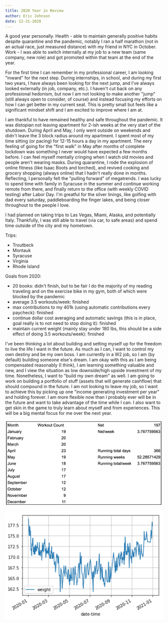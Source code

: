 ```yaml
---
title: 2020 Year in Review
author: Eric Johnson
date: 12-31-2020
---
```


A good year personally. Health - able to maintain generally positive habits despite quarantine and the pandemic, notably I ran a half marathon (not in an actual race, just measured distance) with my friend in NYC in October. Work - I was able to switch internally at my job to a new team (same company, new role) and got promoted within that team at the end of the year.

For the first time I can remember in my professional career, I am looking "inward" for the next step. During internships, in school, and during my first two years, I have always been looking for the next jump, and I've always looked externally (in job, company, etc.). I haven't cut back on any professional hedonism, but now I am not looking to make another "jump" (still always open to consider, of course) and instead focusing my efforts on how I can get better in my current seat. This is pretty small but feels like a significant mindset shift and I am excited to improve where I am at.

I am thankful to have remained healthy and safe throughout the pandemic. It was distopian not leaving apartment for 2-ish weeks at the very start of the shutdown. During April and May, I only went outside on weekends and didn't leave the 3 block radius around my apartment. I spent most of my time sitting (or pacing) for 12-15 hours a day in my apartment. The eery feeling of going for the "first walk" in May after months of complete lockdown was something I never would have expected a few months before. I can feel myself mentally cringing when I watch old movies and people aren't wearing masks. During quarantine, I rode the explosion of online fitness (like Isaac Boots and torched), and revived cooking and grocery shopping (always online) that I hadn't really done in months. Reflecting, I personally felt the "pulling forward" of megatrends. I was lucky to spend time with family in Syracuse in the summer and continue working remote from there, and finally return to the office (with weekly COVID testing) after Labor Day. I'm greatful for the silver linings, like golfing with dad every saturday, paddleboarding the finger lakes, and being closer throughout to the people I love.

I had planned on taking trips to Las Vegas, Miami, Alaska, and potentially Italy. Thankfully, I was still able to travel (via car, to safe areas) and spend time outside of the city and my hometown.

Trips:

- Troutbeck
- Montauk
- Syracuse
- Virginia
- Rhode Island

Goals from 2020:

- 20 books: didn't finish, but to be fair I do the majority of my reading traveling and on the exercise bike in my gym, both of which were blocked by the pandemic
- average 3.5 workouts/week: finished
- max contributions to my 401k (using automatic contributions every paycheck): finished
- continue dollar cost averaging and automatic savings (this is in place, goal really is to not need to stop doing it): finished
- maintain current weight (mainly stay under 180 lbs, this should be a side effect of doing 3.5 workouts/week): finished

I've been thinking a lot about building and setting myself up for the freedom to live the life I want in the future. As much as I can, I want to control my own destiny and be my own boss. I am currently in a W2 job, so I am (by default) building someone else's dream. I am okay with this as I am being compensated reasonably (I think), I am learning something valuable and new, and I view the situation as low downside/high upside investment of my time. Nonetheless, I want to "build my own dream" as well. I am going to work on building a portfolio of stuff (assets that will generate cashflow) that should compound in the future. I am not looking to leave my job, so I want to achieve this by picking up one "income generating investment per year" and holding forever. I am more flexible now than I probably ever will be in the future and want to take advantage of the time while I can. I also want to get skin in the game to truly learn about myself and from experiences. This will be a big mental focus for me over the next year.

![2020 Workouts](year-in-review-2020-workouts.png)

![2020 Weight](year-in-review-2020-weight.png)

